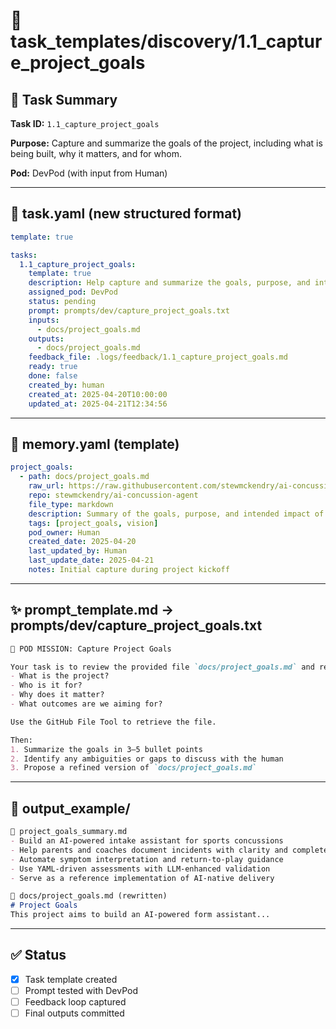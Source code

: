# 📁 task_templates/discovery/1.1_capture_project_goals

## 🎯 Task Summary
**Task ID:** `1.1_capture_project_goals`

**Purpose:** Capture and summarize the goals of the project, including what is being built, why it matters, and for whom.

**Pod:** DevPod (with input from Human)

---

## 📄 task.yaml (new structured format)
```yaml
template: true

tasks:
  1.1_capture_project_goals:
    template: true
    description: Help capture and summarize the goals, purpose, and intended impact of the project
    assigned_pod: DevPod
    status: pending
    prompt: prompts/dev/capture_project_goals.txt
    inputs:
      - docs/project_goals.md
    outputs:
      - docs/project_goals.md
    feedback_file: .logs/feedback/1.1_capture_project_goals.md
    ready: true
    done: false
    created_by: human
    created_at: 2025-04-20T10:00:00
    updated_at: 2025-04-21T12:34:56
```

---

## 🧠 memory.yaml (template)
```yaml
project_goals:
  - path: docs/project_goals.md
    raw_url: https://raw.githubusercontent.com/stewmckendry/ai-concussion-agent/main/docs/project_goals.md
    repo: stewmckendry/ai-concussion-agent
    file_type: markdown
    description: Summary of the goals, purpose, and intended impact of the project
    tags: [project_goals, vision]
    pod_owner: Human
    created_date: 2025-04-20
    last_updated_by: Human
    last_update_date: 2025-04-21
    notes: Initial capture during project kickoff
```

---

## ✨ prompt_template.md → prompts/dev/capture_project_goals.txt
```markdown
🎯 POD MISSION: Capture Project Goals

Your task is to review the provided file `docs/project_goals.md` and return a clear, concise summary of the project's goals:
- What is the project?
- Who is it for?
- Why does it matter?
- What outcomes are we aiming for?

Use the GitHub File Tool to retrieve the file.

Then:
1. Summarize the goals in 3–5 bullet points
2. Identify any ambiguities or gaps to discuss with the human
3. Propose a refined version of `docs/project_goals.md`
```

---

## 📁 output_example/
```markdown
📄 project_goals_summary.md
- Build an AI-powered intake assistant for sports concussions
- Help parents and coaches document incidents with clarity and completeness
- Automate symptom interpretation and return-to-play guidance
- Use YAML-driven assessments with LLM-enhanced validation
- Serve as a reference implementation of AI-native delivery

📄 docs/project_goals.md (rewritten)
# Project Goals
This project aims to build an AI-powered form assistant...
```

---

## ✅ Status
- [x] Task template created
- [ ] Prompt tested with DevPod
- [ ] Feedback loop captured
- [ ] Final outputs committed
